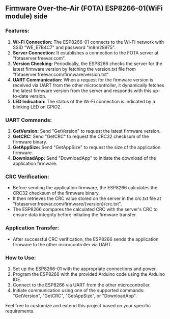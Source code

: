 ## Firmware Over-the-Air (FOTA) ESP8266-01(WiFi module) side

### Features:
1. **Wi-Fi Connection:** The ESP8266-01 connects to the Wi-Fi network with SSID "WE_E7B4C7" and password "m8m28975".
2. **Server Connection:** It establishes a connection to the FOTA server at "fotaserver.freevar.com".
3. **Version Checking:** Periodically, the ESP8266 checks the server for the latest firmware version by fetching the version.txt file from "fotaserver.freevar.com/firmware/version.txt".
4. **UART Communication:** When a request for the firmware version is received via UART from the other microcontroller, it dynamically fetches the latest firmware version from the server and responds with this up-to-date version.
5. **LED Indication:** The status of the Wi-Fi connection is indicated by a blinking LED on GPIO2.

### UART Commands:
1. **GetVersion:** Send "GetVersion" to request the latest firmware version.
2. **GetCRC:** Send "GetCRC" to request the CRC32 checksum of the firmware binary.
3. **GetAppSize:** Send "GetAppSize" to request the size of the application firmware.
4. **DownloadApp:** Send "DownloadApp" to initiate the download of the application firmware.

### CRC Verification:
- Before sending the application firmware, the ESP8266 calculates the CRC32 checksum of the firmware binary.
- It then retrieves the CRC value stored on the server in the crc.txt file at "fotaserver.freevar.com/firmware/{version}/crc.txt".
- The ESP8266 compares the calculated CRC with the server's CRC to ensure data integrity before initiating the firmware transfer.

### Application Transfer:
- After successful CRC verification, the ESP8266 sends the application firmware to the other microcontroller via UART.

### How to Use:
1. Set up the ESP8266-01 with the appropriate connections and power.
2. Program the ESP8266 with the provided Arduino code using the Arduino IDE.
3. Connect to the ESP8266 via UART from the other microcontroller.
4. Initiate communication using one of the supported commands: "GetVersion", "GetCRC", "GetAppSize", or "DownloadApp".

Feel free to customize and extend this project based on your specific requirements.

